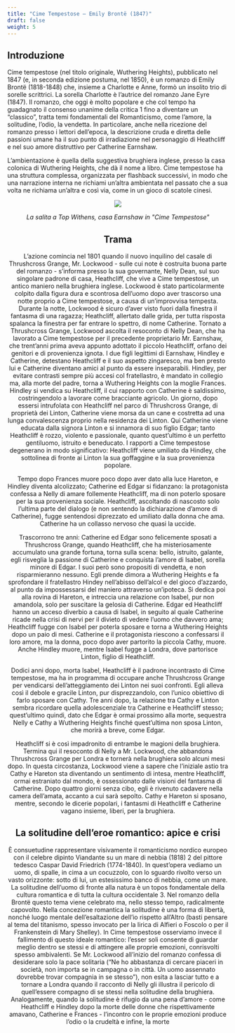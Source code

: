 ```yaml
---
title: "Cime Tempestose – Emily Brontë (1847)"
draft: false
weight: 5
---
```


## Introduzione

 

Cime tempestose (nel titolo originale, Wuthering Heights), pubblicato nel 1847 (e, in seconda edizione postuma, nel 1850), è un romanzo di Emily Brontë (1818-1848) che, insieme a Charlotte e Anne, formò un insolito trio di sorelle scrittrici. La sorella Charlotte è l’autrice del romanzo Jane Eyre (1847). Il romanzo, che oggi è molto popolare e che col tempo ha guadagnato il consenso unanime della critica 1 fino a diventare un “classico”, tratta temi fondamentali del Romanticismo, come l’amore, la solitudine, l’odio, la vendetta. In particolare, anche nella ricezione del romanzo presso i lettori dell’epoca, la descrizione cruda e diretta delle passioni umane ha il suo punto di irradiazione nel personaggio di Heathcliff e nel suo amore distruttivo per Catherine Earnshaw.

L’ambientazione è quella della suggestiva brughiera inglese, presso la casa colonica di Wuthering Heights, che dà il nome a libro. Cime tempestose ha una struttura complessa, organizzata per flashback successivi, in modo che una narrazione interna ne richiami un’altra ambientata nel passato che a sua volta ne richiama un’altra e così via, come in un gioco di scatole cinesi.

<div align="center"><img src="https://upload.wikimedia.org/wikipedia/commons/b/b3/The_Climb_to_Top_Withens._-_geograph.org.uk_-_393405.jpg">

<i>La salita a Top Withens, casa Earnshaw in "Cime Tempestose"</i>

## Trama

 

L’azione comincia nel 1801 quando il nuovo inquilino del casale di Thrushcross Grange, Mr. Lockwood - sulle cui note è costruita buona parte del romanzo - s’informa presso la sua governante, Nelly Dean, sul suo singolare padrone di casa, Heathcliff, che vive a Cime tempestose, un antico maniero nella brughiera inglese. Lockwood è stato particolarmente colpito dalla figura dura e scontrosa dell’uomo dopo aver trascorso una notte proprio a Cime tempestose, a causa di un’improvvisa tempesta. Durante la notte, Lockwood è sicuro d’aver visto fuori dalla finestra il fantasma di una ragazza; Heathcliff, allertato dalle grida, per tutta risposta spalanca la finestra per far entrare lo spettro, di nome Catherine. Tornato a Thrushcross Grange, Lockwood ascolta il resoconto di Nelly Dean, che ha lavorato a Cime tempestose per il precedente proprietario  Mr. Earnshaw, che trent’anni prima aveva appunto adottato il piccolo Heathcliff, orfano dei genitori e di provenienza ignota. I due figli legittimi di Earnshaw, Hindley e Catherine, detestano Heathcliff e il suo aspetto zingaresco, ma ben presto lui e Catherine diventano amici al punto da essere inseparabili. Hindley, per evitare contrasti sempre più accesi col fratellastro, è mandato in collegio ma, alla morte del padre, torna a Wuthering Heights con la moglie Frances. Hindley si vendica su Heathcliff, il cui rapporto con Catherine è saldissimo, costringendolo a lavorare come bracciante agricolo. Un giorno, dopo essersi intrufolata con Heathcliff nel parco di Thrushcross Grange, di proprietà dei Linton, Catherine viene morsa da un cane e costretta ad una lunga convalescenza proprio nella residenza dei Linton. Qui Catherine viene educata dalla signora Linton e si innamora di suo figlio Edgar; tanto Heathcliff è rozzo, violento e passionale, quanto quest’ultimo è un perfetto gentiluomo, istruito e beneducato. I rapporti a Cime tempestose degenerano in modo significativo: Heathcliff viene umiliato da Hindley, che sottolinea di fronte ai Linton la sua goffaggine e la sua provenienza popolare.

Tempo dopo Frances muore poco dopo aver dato alla luce Hareton, e Hindley diventa alcolizzato; Catherine ed Edgar si fidanzano: la protagonista confessa a Nelly di amare follemente Heathcliff, ma di non poterlo sposare per la sua provenienza sociale. Heathcliff, ascoltando di nascosto solo l’ultima parte del dialogo (e non sentendo la dichiarazione d’amore di Catherine), fugge sentendosi diprezzato ed umiliato dalla donna che ama. Catherine ha un collasso nervoso che quasi la uccide.

Trascorrono tre anni: Catherine ed Edgar sono felicemente sposati a Thrushcross Grange, quando Heathcliff, che ha misteriosamente accumulato una grande fortuna, torna sulla scena: bello, istruito, galante, egli risveglia la passione di Catherine e conquista l’amore di Isabel, sorella minore di Edgar. I suoi però sono propositi di vendetta, e non risparmieranno nessuno. Egli prende dimora a Wuthering Heights e fa sprofondare il fratellastro Hindey nell’abisso dell’alcol e del gioco d’azzardo, al punto da impossessarsi del maniero attraverso un’ipoteca. Si dedica poi alla rovina di Hareton, e intreccia una relazione con Isabel, pur non amandola, solo per suscitare la gelosia di Catherine. Edgar ed Heathcliff hanno un acceso diverbio a causa di Isabel, in seguito al quale Catherine ricade nella crisi di nervi per il divieto di vedere l’uomo che davvero ama; Heathcliff fugge con Isabel per poterla sposare e torna a Wuthering Heights dopo un paio di mesi. Catherine e il protagonista riescono a confessarsi il loro amore, ma la donna, poco dopo aver partorito la piccola Cathy, muore. Anche Hindley muore, mentre Isabel fugge a Londra, dove partorisce Linton, figlio di Heathcliff.

Dodici anni dopo, morta Isabel, Heathcliff è il padrone incontrasto di Cime tempestose, ma ha in programma di occupare anche Thrushcross Grange per vendicarsi dell’atteggiamento dei Linton nei suoi confronti. Egli alleva così il debole e gracile Linton, pur disprezzandolo, con l’unico obiettivo di farlo sposare con Cathy. Tre anni dopo, la relazione tra Cathy e Linton sembra ricordare quella adolescenziale tra Catherine e Heathcliff stesso; quest’ultimo quindi, dato che Edgar è ormai prossimo alla morte, sequestra Nelly e Cathy a Wuthering Heights finché quest’ultima non sposa Linton, che morirà a breve, come Edgar.

Heathcliff si è così impadronito di entrambe le magioni della brughiera. Termina qui il resoconto di Nelly a Mr. Lockwood, che abbandona Thrushcross Grange per Londra e tornerà nella brughiera solo alcuni mesi dopo. In questa circostanza, Lockwood viene a sapere che l’iniziale astio tra Cathy e Hareton sta diventando un sentimento di intesa, mentre Heathcliff, ormai estraniato dal mondo, è ossessionato dalle visioni del fantasma di Catherine. Dopo quattro giorni senza cibo, egli è rivenuto cadavere nella camera dell’amata, accanto a cui sarà sepolto. Cathy e Hareton si sposano, mentre, secondo le dicerie popolari, i fantasmi di Heathcliff e Catherine vagano insieme, liberi, per la brughiera.

 

## La solitudine dell’eroe romantico: apice e crisi

 

È consuetudine rappresentare visivamente il romanticismo nordico europeo con il celebre dipinto Viandante su un mare di nebbia (1818) 2 del pittore tedesco Caspar David Friedrich (1774-1840). In quest’opera vediamo un uomo, di spalle, in cima a un cocuzzolo, con lo sguardo rivolto verso un vasto orizzonte: sotto di lui, un estesissimo banco di nebbia, come un mare. La solitudine dell’uomo di fronte alla natura è un topos fondamentale della cultura romantica e di tutta la cultura occidentale 3. Nel romanzo della Brontë questo tema viene celebrato ma, nello stesso tempo, radicalmente capovolto. Nella concezione romantica la solitudine è una forma di libertà, nonché luogo mentale dell’esaltazione dell’io rispetto all’Altro (basti pensare al tema del titanismo, spesso invocato per la lirica di Alfieri o Foscolo o per il Frankenstein di Mary Shelley). In Cime tempestose osserviamo invece il fallimento di questo ideale romantico: l’esser soli consente di guardar meglio dentro se stessi e di attingere alle proprie emozioni, conrisvolti spesso ambivalenti. Se Mr. Lockwood all’inizio del romanzo confessa di desiderare solo la pace solitaria (“Ne ho abbastanza di cercare piaceri in società, non importa se in campagna o in città. Un uomo assennato dovrebbe trovar compagnia in se stesso”), non esita a lasciar tutto e a tornare a Londra quando il racconto di Nelly gli illustra il pericolo di quell’essere compagno di se stessi nella solitudine della brughiera. Analogamente, quando la solitudine è rifugio da una pena d’amore - come Heathcliff e Hindley dopo la morte delle donne che rispettivamente amavano, Catherine e Frances - l’incontro con le proprie emozioni produce l’odio o la crudeltà e infine, la morte 